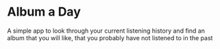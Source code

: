 # Album a Day

A simple app to look through your current listening history and find an album that you will like, that you probably have not listened to in the past

